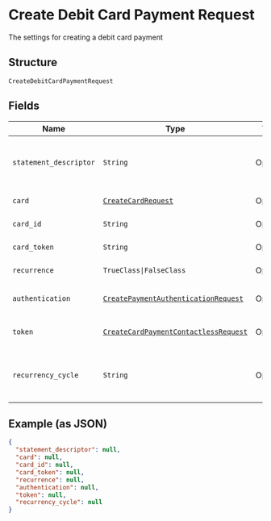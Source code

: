 
# Create Debit Card Payment Request

The settings for creating a debit card payment

## Structure

`CreateDebitCardPaymentRequest`

## Fields

| Name | Type | Tags | Description |
|  --- | --- | --- | --- |
| `statement_descriptor` | `String` | Optional | The text that will be shown on the debit card's statement |
| `card` | [`CreateCardRequest`](../../doc/models/create-card-request.md) | Optional | Debit card data |
| `card_id` | `String` | Optional | The debit card id |
| `card_token` | `String` | Optional | The debit card token |
| `recurrence` | `TrueClass\|FalseClass` | Optional | Indicates a recurrence |
| `authentication` | [`CreatePaymentAuthenticationRequest`](../../doc/models/create-payment-authentication-request.md) | Optional | The payment authentication request |
| `token` | [`CreateCardPaymentContactlessRequest`](../../doc/models/create-card-payment-contactless-request.md) | Optional | The Debit card payment token request |
| `recurrency_cycle` | `String` | Optional | Defines whether the card has been used one or more times. |

## Example (as JSON)

```json
{
  "statement_descriptor": null,
  "card": null,
  "card_id": null,
  "card_token": null,
  "recurrence": null,
  "authentication": null,
  "token": null,
  "recurrency_cycle": null
}
```


